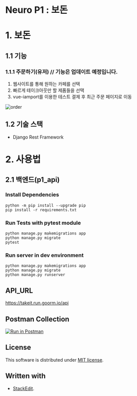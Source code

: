 # Neuro P1 : 보돈

# 1. 보돈

## 1.1 기능

### 1.1.1 주문하기(유저) // 기능은 업데이트 예정입니다.
1. 웹사이트를 통해 원하는 카페를 선택
2. 빠르게 테이크아웃만 할 제품들을 선택
3. vue-iamport를 이용한 테스트 결제 후 최근 주문 페이지로 이동

![order](https://user-images.githubusercontent.com/24622029/67506500-1b189a00-f6c8-11e9-9698-f0f4b247395d.gif)



## 1.2 기술 스택

* Django Rest Framework



# 2. 사용법


## 2.1 백엔드(p1_api)


### Install Dependencies

```
python -m pip install --upgrade pip
pip install -r requirements.txt
```

### Run Tests with pytest module
```
python manage.py makemigrations app
python manage.py migrate
pytest
```


### Run server in dev environment
```
python manage.py makemigrations app
python manage.py migrate
python manage.py runserver
```

## API_URL

https://takeit.run.goorm.io/api 

## Postman Collection

[![Run in Postman](https://run.pstmn.io/button.svg)](https://app.getpostman.com/run-collection/ece08e0c9b1f5eca0acb)



## License

This software is distributed under [MIT license](https://github.com/apertureless/vue-parallax/blob/master/LICENSE.txt).



## Written with

* [StackEdit](https://stackedit.io/).
